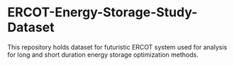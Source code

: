 # ERCOT-Energy-Storage-Study-Dataset
This repository holds dataset for futuristic ERCOT system used for analysis for long and short duration energy storage optimization methods.